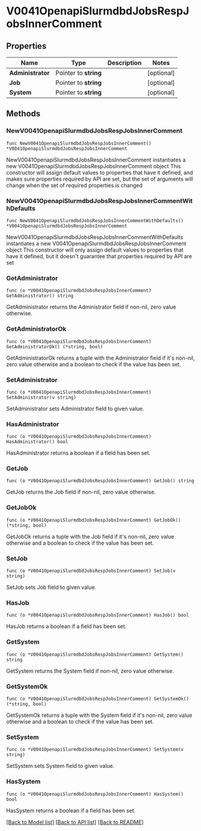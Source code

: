 # V0041OpenapiSlurmdbdJobsRespJobsInnerComment

## Properties

Name | Type | Description | Notes
------------ | ------------- | ------------- | -------------
**Administrator** | Pointer to **string** |  | [optional] 
**Job** | Pointer to **string** |  | [optional] 
**System** | Pointer to **string** |  | [optional] 

## Methods

### NewV0041OpenapiSlurmdbdJobsRespJobsInnerComment

`func NewV0041OpenapiSlurmdbdJobsRespJobsInnerComment() *V0041OpenapiSlurmdbdJobsRespJobsInnerComment`

NewV0041OpenapiSlurmdbdJobsRespJobsInnerComment instantiates a new V0041OpenapiSlurmdbdJobsRespJobsInnerComment object
This constructor will assign default values to properties that have it defined,
and makes sure properties required by API are set, but the set of arguments
will change when the set of required properties is changed

### NewV0041OpenapiSlurmdbdJobsRespJobsInnerCommentWithDefaults

`func NewV0041OpenapiSlurmdbdJobsRespJobsInnerCommentWithDefaults() *V0041OpenapiSlurmdbdJobsRespJobsInnerComment`

NewV0041OpenapiSlurmdbdJobsRespJobsInnerCommentWithDefaults instantiates a new V0041OpenapiSlurmdbdJobsRespJobsInnerComment object
This constructor will only assign default values to properties that have it defined,
but it doesn't guarantee that properties required by API are set

### GetAdministrator

`func (o *V0041OpenapiSlurmdbdJobsRespJobsInnerComment) GetAdministrator() string`

GetAdministrator returns the Administrator field if non-nil, zero value otherwise.

### GetAdministratorOk

`func (o *V0041OpenapiSlurmdbdJobsRespJobsInnerComment) GetAdministratorOk() (*string, bool)`

GetAdministratorOk returns a tuple with the Administrator field if it's non-nil, zero value otherwise
and a boolean to check if the value has been set.

### SetAdministrator

`func (o *V0041OpenapiSlurmdbdJobsRespJobsInnerComment) SetAdministrator(v string)`

SetAdministrator sets Administrator field to given value.

### HasAdministrator

`func (o *V0041OpenapiSlurmdbdJobsRespJobsInnerComment) HasAdministrator() bool`

HasAdministrator returns a boolean if a field has been set.

### GetJob

`func (o *V0041OpenapiSlurmdbdJobsRespJobsInnerComment) GetJob() string`

GetJob returns the Job field if non-nil, zero value otherwise.

### GetJobOk

`func (o *V0041OpenapiSlurmdbdJobsRespJobsInnerComment) GetJobOk() (*string, bool)`

GetJobOk returns a tuple with the Job field if it's non-nil, zero value otherwise
and a boolean to check if the value has been set.

### SetJob

`func (o *V0041OpenapiSlurmdbdJobsRespJobsInnerComment) SetJob(v string)`

SetJob sets Job field to given value.

### HasJob

`func (o *V0041OpenapiSlurmdbdJobsRespJobsInnerComment) HasJob() bool`

HasJob returns a boolean if a field has been set.

### GetSystem

`func (o *V0041OpenapiSlurmdbdJobsRespJobsInnerComment) GetSystem() string`

GetSystem returns the System field if non-nil, zero value otherwise.

### GetSystemOk

`func (o *V0041OpenapiSlurmdbdJobsRespJobsInnerComment) GetSystemOk() (*string, bool)`

GetSystemOk returns a tuple with the System field if it's non-nil, zero value otherwise
and a boolean to check if the value has been set.

### SetSystem

`func (o *V0041OpenapiSlurmdbdJobsRespJobsInnerComment) SetSystem(v string)`

SetSystem sets System field to given value.

### HasSystem

`func (o *V0041OpenapiSlurmdbdJobsRespJobsInnerComment) HasSystem() bool`

HasSystem returns a boolean if a field has been set.


[[Back to Model list]](../README.md#documentation-for-models) [[Back to API list]](../README.md#documentation-for-api-endpoints) [[Back to README]](../README.md)


